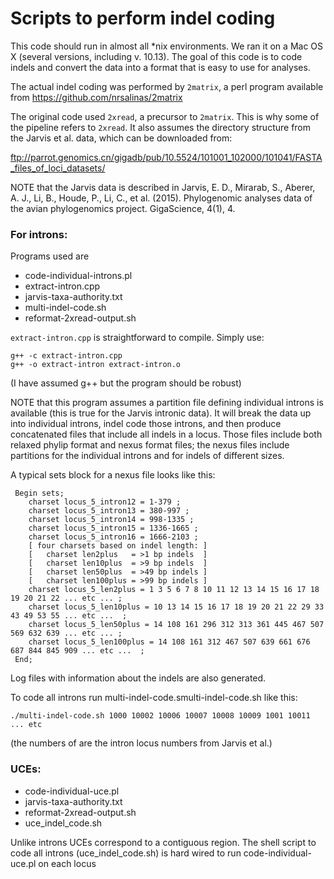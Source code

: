 # Scripts to perform indel coding

This code should run in almost all *nix environments. We ran it on a Mac OS X (several
versions, including v. 10.13). The goal of this code is to code indels and convert the 
data into a format that is easy to use for analyses.

The actual indel coding was performed by `2matrix`, a perl program available from 
https://github.com/nrsalinas/2matrix

The original code used `2xread`, a precursor to `2matrix`. This is why some of the pipeline
refers to `2xread`. It also assumes the directory structure from the Jarvis et al. data,
which can be downloaded from:

ftp://parrot.genomics.cn/gigadb/pub/10.5524/101001_102000/101041/FASTA_files_of_loci_datasets/

NOTE that the Jarvis data is described in Jarvis, E. D., Mirarab, S., Aberer, A. J., Li, B., 
Houde, P., Li, C., et al. (2015). Phylogenomic analyses data of the avian phylogenomics 
project. GigaScience, 4(1), 4.

### For introns:

Programs used are 
* code-individual-introns.pl
* extract-intron.cpp
* jarvis-taxa-authority.txt
* multi-indel-code.sh
* reformat-2xread-output.sh

`extract-intron.cpp` is straightforward to compile. Simply use:

```
g++ -c extract-intron.cpp
g++ -o extract-intron extract-intron.o
```

(I have assumed g++ but the program should be robust)

NOTE that this program assumes a partition file defining individual introns is available
(this is true for the Jarvis intronic data). It will break the data up into individual
introns, indel code those introns, and then produce concatenated files that include all
indels in a locus. Those files include both relaxed phylip format and nexus format files;
the nexus files include partitions for the individual introns and for indels of different
sizes.

A typical sets block for a nexus file looks like this:

```
 Begin sets;
 	charset locus_5_intron12 = 1-379 ;
 	charset locus_5_intron13 = 380-997 ;
 	charset locus_5_intron14 = 998-1335 ;
 	charset locus_5_intron15 = 1336-1665 ;
 	charset locus_5_intron16 = 1666-2103 ;
 	[ four charsets based on indel length: ]
 	[   charset len2plus   = >1 bp indels  ]
 	[   charset len10plus  = >9 bp indels  ]
 	[   charset len50plus  = >49 bp indels ]
 	[   charset len100plus = >99 bp indels ]
 	charset locus_5_len2plus = 1 3 5 6 7 8 10 11 12 13 14 15 16 17 18 19 20 21 22 ... etc ... ;
 	charset locus_5_len10plus = 10 13 14 15 16 17 18 19 20 21 22 29 33 43 49 53 55 ... etc ...  ;
 	charset locus_5_len50plus = 14 108 161 296 312 313 361 445 467 507 569 632 639 ... etc ... ;
 	charset locus_5_len100plus = 14 108 161 312 467 507 639 661 676 687 844 845 909 ... etc ...  ;
 End;
```

Log files with information about the indels are also generated.

To code all introns run multi-indel-code.smulti-indel-code.sh like this:

```
./multi-indel-code.sh 1000 10002 10006 10007 10008 10009 1001 10011 ... etc
```

(the numbers of are the intron locus numbers from Jarvis et al.)


###  UCEs:

* code-individual-uce.pl
* jarvis-taxa-authority.txt
* reformat-2xread-output.sh
* uce_indel_code.sh

Unlike introns UCEs correspond to a contiguous region. The shell script to code all introns
(uce_indel_code.sh) is hard wired to run code-individual-uce.pl on each locus

